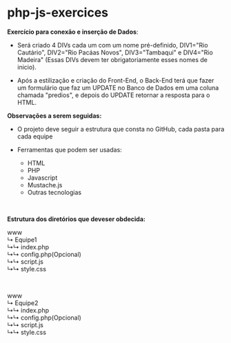 # php-js-exercices

**Exercício para conexão e inserção de Dados**:
- <p>Será criado 4 DIVs cada um com um nome pré-definido, DIV1="Rio Cautário", DIV2="Rio Pacáas Novos", DIV3="Tambaqui" e DIV4="Rio Madeira" (Essas DIVs devem ter obrigatoriamente esses nomes de inicio).</p>
- <p>Após a estilização e criação do Front-End, o Back-End terá que fazer um formulário que faz um UPDATE no Banco de Dados em uma coluna chamada "predios", e depois do UPDATE retornar a resposta para o HTML.</p>

**Observações a serem seguidas:**
- <p>O projeto deve seguir a estrutura que consta no GitHub, cada pasta para cada equipe</p>
- <p>Ferramentas que podem ser usadas:</p>

  - HTML
  - PHP
  - Javascript
  - Mustache.js
  - Outras tecnologias

</br>

**<p>Estrutura dos diretórios que deveser obdecida:</p>**

www \
  ↳ Equipe1 \
          ↳↳ index.php \
          ↳↳ config.php(Opcional) \
          ↳↳ script.js \
          ↳↳ style.css 

</br>

www \
  ↳ Equipe2 \
          ↳↳ index.php \
          ↳↳ config.php(Opcional) \
          ↳↳ script.js \
          ↳↳ style.css 
